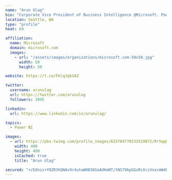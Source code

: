```yaml
---
name: "Arun Ulag"
bio: "Corporate Vice President of Business Intelligence @Microsoft. Power BI, Azure Analysis Services, SQL Server Analysis Services, SQL Server Reporting Services"
location: Seattle, WA
type: "profile"
heat: 64

affiliation:
  name: Microsoft
  domain: microsoft.com
  images:
    - url: "/assets/images/organizations/microsoft.com-50x50.jpg"
      width: 50
      height: 50

website: https://t.co/FklqJqbSAZ

twitter:
  username: arunulag
  url: https://twitter.com/arunulag
  followers: 3095

linkedin:
  url: https://www.linkedin.com/in/arunulag/

topics:
  - Power BI

images:
  - url: https://pbs.twimg.com/profile_images/625784770333519872/RrSqqUEZ_400x400.jpg
    width: 400
    height: 400
    isCached: true
    title: "Arun Ulag"

secured: "+/Ednzi+Y0ZR3hQNAv9r4utwW0B36GoAUKmNT/tNS79kpGGsRcXciVnxcmW4FjBsOivsHRyxK6ZlA9gDxDnLdFKdJzRJ8d/sPMTQJu4BvfyotIFo8m78SaoVM3vBgLN8qqEGvrUefnrojjDEmBhE7MJPF8gmfYMiPQl9zjER9gOaBp1Ib7CvCzVyaDdKX24Zm/Q9HvHihAmtsZnjdNe4bbNogBrmNKvIPU9TQgdF5OJnb9hmZBJa7BYveGvDQ7+J3Y2o7N73QZNL6VJXp5mAzL6DBbhRfu5eCJTDe0c3Oza7wjYaaoqlOLXqzGACU8xiBQIk/yhZ0eEU2OLZTreiB6Vl0BjOYg9mVoKYHHDsjDQ3RHtM9h92pOdTpsjoh3hC8NtMJHQ9V4aWAuiTxeCHG9R5JRtfeKoXHDPue7Y16Z8=;C18UHgPJ0CjOwSyZQHiAcA=="
---
```



